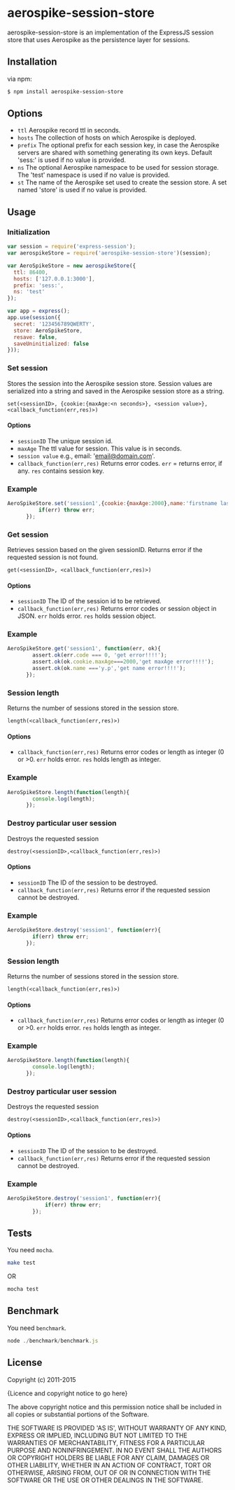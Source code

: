 aerospike-session-store
=======================
aerospike-session-store is an implementation of the ExpressJS session store that uses Aerospike as the persistence layer for sessions.

## Installation

via npm:

```bash
$ npm install aerospike-session-store
```

## Options

* `ttl` Aerospike record ttl in seconds.
* `hosts` The collection of hosts on which Aerospike is deployed.
* `prefix` The optional prefix for each session key, in case the Aerospike servers are shared with something generating its own keys. Default 'sess:' is used if no value is provided.
* `ns` The optional Aerospike namespace to be used for session storage. The 'test' namespace is used if no value is provided.
* `st` The name of the Aerospike set used to create the session store. A set named 'store' is used if no value is provided.


## Usage

### Initialization

```js
var session = require('express-session');
var aerospikeStore = require('aerospike-session-store')(session);

var AeroSpikeStore = new aerospikeStore({
  ttl: 86400,
  hosts: ['127.0.0.1:3000'],
  prefix: 'sess:',
  ns: 'test'
});

var app = express();
app.use(session({
  secret: '123456789QWERTY',
  store: AeroSpikeStore,
  resave: false,
  saveUninitialized: false
}));
```

### Set session

Stores the session into the Aerospike session store. Session values are serialized into a string and saved in the Aerospike session store as a string.

`set(<sessionID>, {cookie:{maxAge:<n seconds>}, <session value>}, <callback_function(err,res)>)` 

#### Options
* `sessionID` The unique session id.
* `maxAge` The ttl value for session. This value is in seconds.
* `session value` e.g., email: 'email@domain.com'.
* `callback_function(err,res)` Returns error codes. `err` = returns error, if any. `res` contains session key.

### Example
```js
AeroSpikeStore.set('session1',{cookie:{maxAge:2000},name:'firstname lastname'}, function(err, ok){
          if(err) throw err;
      });
```


### Get session
Retrieves session based on the given sessionID. Returns error if the requested session is not found.

`get(<sessionID>, <callback_function(err,res)>)`

#### Options
* `sessionID` The ID of the session id to be retrieved.
* `callback_function(err,res)` Returns error codes or session object in JSON. `err` holds error. `res` holds session object.

### Example
```js
AeroSpikeStore.get('session1', function(err, ok){
        assert.ok(err.code === 0, 'get error!!!!');
        assert.ok(ok.cookie.maxAge===2000,'get maxAge error!!!!');
        assert.ok(ok.name ==='y.p','get name error!!!!'); 
      });
```

### Session length
Returns the number of sessions stored in the session store.

`length(<callback_function(err,res)>)`

#### Options
* `callback_function(err,res)` Returns error codes or length as integer (0 or >0. `err` holds error. `res` holds length as integer.

### Example
```js
AeroSpikeStore.length(function(length){
        console.log(length);
      });
```

### Destroy particular user session
Destroys the requested session

`destroy(<sessionID>,<callback_function(err,res)>)`

#### Options
* `sessionID` The ID of the session to be destroyed.
* `callback_function(err,res)` Returns error if the requested session cannot be destroyed.

### Example
```js
AeroSpikeStore.destroy('session1', function(err){
        if(err) throw err;
      });
```

### Session length
Returns the number of sessions stored in the session store.

`length(<callback_function(err,res)>)`

#### Options
* `callback_function(err,res)` Returns error codes or length as integer (0 or >0. `err` holds error. `res` holds length as integer.

### Example
```js
AeroSpikeStore.length(function(length){
        console.log(length);
      });
```

### Destroy particular user session
Destroys the requested session

`destroy(<sessionID>,<callback_function(err,res)>)`

#### Options
* `sessionID` The ID of the session to be destroyed.
* `callback_function(err,res)` Returns error if the requested session cannot be destroyed.

### Example
```js
AeroSpikeStore.destroy('session1', function(err){
  			if(err) throw err;
  		});
```

## Tests

You need `mocha`.

```bash
make test
```
OR

```bash
mocha test
```

## Benchmark

You need `benchmark`.

```js
node ./benchmark/benchmark.js
```

## License



Copyright (c) 2011-2015 

{Licence and copyright notice to go here}

The above copyright notice and this permission notice shall be
included in all copies or substantial portions of the Software.

THE SOFTWARE IS PROVIDED 'AS IS', WITHOUT WARRANTY OF ANY KIND,
EXPRESS OR IMPLIED, INCLUDING BUT NOT LIMITED TO THE WARRANTIES OF
MERCHANTABILITY, FITNESS FOR A PARTICULAR PURPOSE AND NONINFRINGEMENT.
IN NO EVENT SHALL THE AUTHORS OR COPYRIGHT HOLDERS BE LIABLE FOR ANY
CLAIM, DAMAGES OR OTHER LIABILITY, WHETHER IN AN ACTION OF CONTRACT,
TORT OR OTHERWISE, ARISING FROM, OUT OF OR IN CONNECTION WITH THE
SOFTWARE OR THE USE OR OTHER DEALINGS IN THE SOFTWARE.